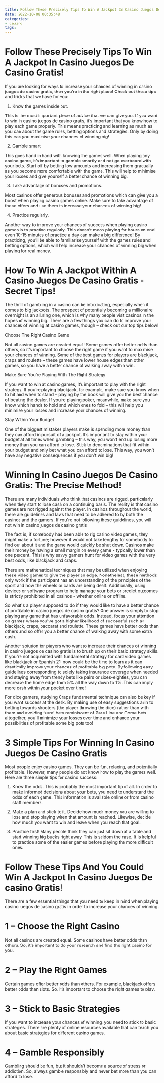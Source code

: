 ```yaml
---
title: Follow These Precisely Tips To Win A Jackpot In Casino Juegos De Casino Gratis!
date: 2022-10-08 00:35:48
categories:
- casino
tags:
---
```



#  Follow These Precisely Tips To Win A Jackpot In Casino Juegos De Casino Gratis!

If you are looking for ways to increase your chances of winning in casino juegos de casino gratis, then you’re in the right place! Check out these tips and tricks that we have for you:

1. Know the games inside out.

This is the most important piece of advice that we can give you. If you want to win in casino juegos de casino gratis, it’s important that you know how to play each game properly. This means practicing and learning as much as you can about the game rules, betting options and strategies. Only by doing this can you maximise your chances of winning big!

2. Gamble smart.

This goes hand in hand with knowing the games well. When playing any casino game, it’s important to gamble smartly and not go overboard with your bets. Start off by betting low amounts and increasing them gradually as you become more comfortable with the game. This will help to minimise your losses and give yourself a better chance of winning big.

3. Take advantage of bonuses and promotions.

Most casinos offer generous bonuses and promotions which can give you a boost when playing casino games online. Make sure to take advantage of these offers and use them to increase your chances of winning big!

4. Practice regularly.

Another way to improve your chances of success when playing casino games is to practice regularly. This doesn’t mean playing for hours on end – even 10-15 minutes of practice a day can make a big difference! By practicing, you’ll be able to familiarise yourself with the games rules and betting options, which will help increase your chances of winning big when playing for real money.

#  How To Win A Jackpot Within A Casino Juegos De Casino Gratis - Secret Tips!

The thrill of gambling in a casino can be intoxicating, especially when it comes to big jackpots. The prospect of potentially becoming a millionaire overnight is an alluring one, which is why many people visit casinos in the hopes of winning big. There are a few things you can do to improve your chances of winning at casino games, though – check out our top tips below!

Choose The Right Casino Game

Not all casino games are created equal! Some games offer better odds than others, so it’s important to choose the right game if you want to maximise your chances of winning. Some of the best games for players are blackjack, craps and roulette – these games have lower house edges than other games, so you have a better chance of walking away with a win.

Make Sure You’re Playing With The Right Strategy

If you want to win at casino games, it’s important to play with the right strategy. If you’re playing blackjack, for example, make sure you know when to hit and when to stand – playing by the book will give you the best chance of beating the dealer. If you’re playing poker, meanwhile, make sure you know which hands to hold and which ones to fold – this will help you minimise your losses and increase your chances of winning.

Stay Within Your Budget

One of the biggest mistakes players make is spending more money than they can afford in pursuit of a jackpot. It’s important to stay within your budget at all times when gambling – this way, you won’t end up losing more money than you can afford to lose. Stick to denominations that fit within your budget and only bet what you can afford to lose. This way, you won’t have any negative consequences if you don’t win big!

#  Winning In Casino Juegos De Casino Gratis: The Precise Method!

There are many individuals who think that casinos are rigged, particularly when they start to lose cash on a continuing basis. The reality is that casino games are not rigged against the player. In casinos throughout the world, there are guidelines and laws that need to be adhered to by both the casinos and the gamers. If you're not following these guidelines, you will not win in casino juegos de casino gratis

The fact is, if somebody had been able to rig casino video games, they might make a fortune; however it would not take lengthy for somebody to find out about it and the game would quickly be shut down. Casinos make their money by having a small margin on every game - typically lower than one percent. This is why savvy gamers hunt for video games with the very best odds, like blackjack and craps.

There are mathematical techniques that may be utilized when enjoying these video games to give the player an edge. Nonetheless, these methods only work if the participant has an understanding of the principles of the sport and how the wheels or cards are being dealt. Additionally, using devices or software program to help manage your bets or predict outcomes is strictly prohibited in all casinos - whether online or offline.

So what's a player supposed to do if they would like to have a better chance of profitable in casino juegos de casino gratis? One answer is simply to stop playing any game that has unfavorable odds. Instead, focus your attention on games where you've got a higher likelihood of successful such as blackjack, craps, baccarat and roulette. These games have better odds than others and so offer you a better chance of walking away with some extra cash.

Another solution for players who want to increase their chances of winning in casino juegos de casino gratis is to brush up on their basic strategy skills. If you're not acquainted with fundamental strategy for card video games like blackjack or Spanish 21, now could be the time to learn as it can drastically improve your chances of profitable big pots. By following easy guidelines corresponding to solely taking insurance coverage when needed and staying away from trendy bets like pairs or sixes-eighties, you can decrease the home edge from 5% all the way down to 1%. This can imply more cash within your pocket over time!

For dice gamers, studying Craps fundamental technique can also be key if you want success at the desk. By making use of easy suggestions akin to betting towards shooters (the player throwing the dice) rather than with them and avoiding ‘sure’ bets reminiscent of Pass Line and Come bets altogether, you'll minimize your losses over time and enhance your possibilities of profitable some big pots too!

#  3 Simple Tips For Winning In Casino Juegos De Casino Gratis

Most people enjoy casino games. They can be fun, relaxing, and potentially profitable. However, many people do not know how to play the games well. Here are three simple tips for casino success:

1. Know the odds. This is probably the most important tip of all. In order to make informed decisions about your bets, you need to understand the odds of each game. This information is available online or from casino staff members.

2. Make a plan and stick to it. Decide how much money you are willing to lose and stop playing when that amount is reached. Likewise, decide how much you want to win and leave when you reach that goal.

3. Practice first! Many people think they can just sit down at a table and start winning big bucks right away. This is seldom the case. It is helpful to practice some of the easier games before playing the more difficult ones.

#  Follow These Tips And You Could Win A Jackpot In Casino Juegos De casino Gratis!

There are a few essential things that you need to keep in mind when playing casino juegos de casino gratis in order to increase your chances of winning.

# 1 – Choose the Right Casino

Not all casinos are created equal. Some casinos have better odds than others. So, it’s important to do your research and find the right casino for you.

# 2 – Play the Right Games

Certain games offer better odds than others. For example, blackjack offers better odds than slots. So, it’s important to choose the right games to play.

# 3 – Stick to Basic Strategies

If you want to increase your chances of winning, you need to stick to basic strategies. There are plenty of online resources available that can teach you about basic strategies for different casino games.

# 4 – Gamble Responsibly

Gambling should be fun, but it shouldn’t become a source of stress or addiction. So, always gamble responsibly and never bet more than you can afford to lose.